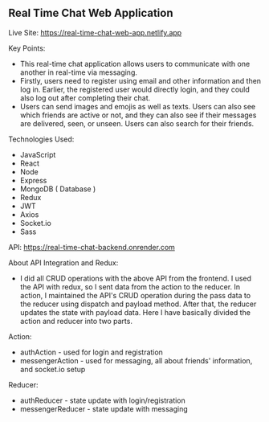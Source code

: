 <h2>Real Time Chat Web Application</h2>

Live Site: https://real-time-chat-web-app.netlify.app

Key Points:
- This real-time chat application allows users to communicate with one another in real-time via messaging. 
- Firstly, users need to register using email and other information and then log in. Earlier, the registered user would directly login, and they could also log out after completing their chat. 
- Users can send images and emojis as well as texts. Users can also see which friends are active or not, and they can also see if their messages are delivered, seen, or unseen. Users can also search for their friends.

Technologies Used:
- JavaScript
- React
- Node
- Express
- MongoDB ( Database )
- Redux
- JWT
- Axios
- Socket.io
- Sass

API: https://real-time-chat-backend.onrender.com

About API Integration and Redux:
- I did all CRUD operations with the above API from the frontend. I used the API with redux, so I sent data from the action to the reducer. In action, I maintained the API's CRUD operation during the pass data to the reducer using dispatch and payload method. After that, the reducer updates the state with payload data. Here I have basically divided the action and reducer into two parts.

Action:
- authAction - used for login and registration
- messengerAction - used for messaging, all about friends' information, and socket.io setup

Reducer:
- authReducer - state update with login/registration
- messengerReducer - state update with messaging
